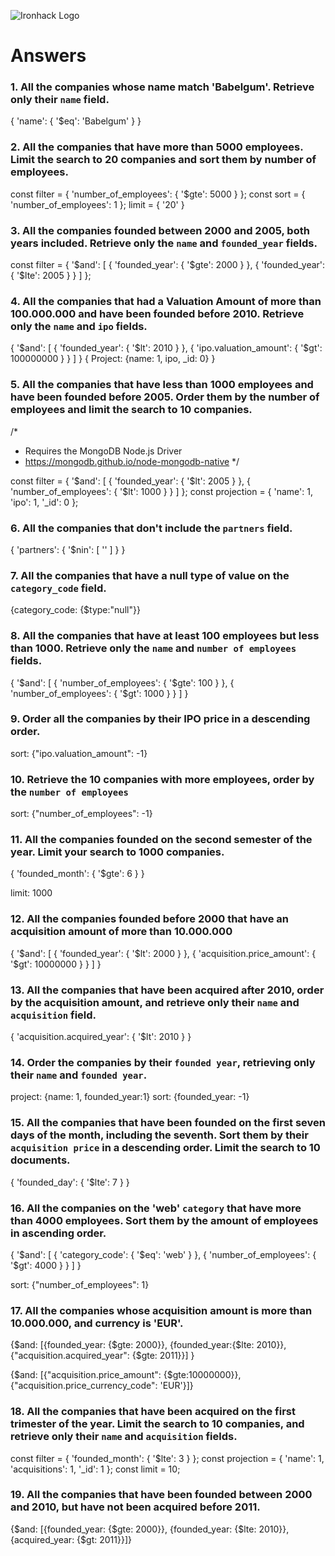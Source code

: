 ![Ironhack Logo](https://i.imgur.com/1QgrNNw.png)

# Answers

### 1. All the companies whose name match 'Babelgum'. Retrieve only their `name` field.

<!-- Your Code Goes Here -->

{
  'name': {
    '$eq': 'Babelgum'
  }
}

### 2. All the companies that have more than 5000 employees. Limit the search to 20 companies and sort them by **number of employees**.

<!-- Your Code Goes Here -->

const filter = {
  'number_of_employees': {
    '$gte': 5000
  }
};
const sort = {
  'number_of_employees': 1
};
limit = {
  '20'
}


### 3. All the companies founded between 2000 and 2005, both years included. Retrieve only the `name` and `founded_year` fields.

<!-- Your Code Goes Here -->


const filter = {
  '$and': [
    {
      'founded_year': {
        '$gte': 2000
      }
    }, {
      'founded_year': {
        '$lte': 2005
      }
    }
  ]
};


### 4. All the companies that had a Valuation Amount of more than 100.000.000 and have been founded before 2010. Retrieve only the `name` and `ipo` fields.

<!-- Your Code Goes Here -->

{
    '$and': [
        {
            'founded_year': {
                '$lt': 2010
            }
        }, {
            'ipo.valuation_amount': {
                '$gt': 100000000
            }
        }
    ]
}
{
  Project: {name: 1, ipo, _id: 0}
}


### 5. All the companies that have less than 1000 employees and have been founded before 2005. Order them by the number of employees and limit the search to 10 companies.

<!-- Your Code Goes Here -->

/*
 * Requires the MongoDB Node.js Driver
 * https://mongodb.github.io/node-mongodb-native
 */

const filter = {
  '$and': [
    {
      'founded_year': {
        '$lt': 2005
      }
    }, {
      'number_of_employees': {
        '$lt': 1000
      }
    }
  ]
};
const projection = {
  'name': 1, 
  'ipo': 1, 
  '_id': 0
};


### 6. All the companies that don't include the `partners` field.

<!-- Your Code Goes Here -->

{
  'partners': {
    '$nin': [
      ''
    ]
  }
}

### 7. All the companies that have a null type of value on the `category_code` field.

<!-- Your Code Goes Here -->
{category_code: {$type:"null"}}

### 8. All the companies that have at least 100 employees but less than 1000. Retrieve only the `name` and `number of employees` fields.

<!-- Your Code Goes Here -->
{
  '$and': [
    {
      'number_of_employees': {
        '$gte': 100
      }
    }, {
      'number_of_employees': {
        '$gt': 1000
      }
    }
  ]
}

### 9. Order all the companies by their IPO price in a descending order.

<!-- Your Code Goes Here -->
sort: {"ipo.valuation_amount": -1}

### 10. Retrieve the 10 companies with more employees, order by the `number of employees`

<!-- Your Code Goes Here -->
sort: {"number_of_employees": -1}

### 11. All the companies founded on the second semester of the year. Limit your search to 1000 companies.

<!-- Your Code Goes Here -->
{
  'founded_month': {
    '$gte': 6
  }
}

limit: 1000

### 12. All the companies founded before 2000 that have an acquisition amount of more than 10.000.000

<!-- Your Code Goes Here -->

{
  '$and': [
    {
      'founded_year': {
        '$lt': 2000
      }
    }, {
      'acquisition.price_amount': {
        '$gt': 10000000
      }
    }
  ]
}

### 13. All the companies that have been acquired after 2010, order by the acquisition amount, and retrieve only their `name` and `acquisition` field.

<!-- Your Code Goes Here -->
{
  'acquisition.acquired_year': {
    '$lt': 2010
  }
}

### 14. Order the companies by their `founded year`, retrieving only their `name` and `founded year`.

<!-- Your Code Goes Here -->
project: {name: 1, founded_year:1}
sort: {founded_year: -1}

### 15. All the companies that have been founded on the first seven days of the month, including the seventh. Sort them by their `acquisition price` in a descending order. Limit the search to 10 documents.

<!-- Your Code Goes Here -->
{
  'founded_day': {
    '$lte': 7
  }
}

### 16. All the companies on the 'web' `category` that have more than 4000 employees. Sort them by the amount of employees in ascending order.

<!-- Your Code Goes Here -->

{
  '$and': [
    {
      'category_code': {
        '$eq': 'web'
      }
    }, {
      'number_of_employees': {
        '$gt': 4000
      }
    }
  ]
}

sort: {"number_of_employees": 1}

### 17. All the companies whose acquisition amount is more than 10.000.000, and currency is 'EUR'.

<!-- Your Code Goes Here -->{$and: [{founded_year: {$gte: 2000}}, {founded_year:{$lte: 2010}}, {"acquisition.acquired_year": {$gte: 2011}}] }

{$and: [{"acquisition.price_amount": {$gte:10000000}}, {"acquisition.price_currency_code": 'EUR'}]}


### 18. All the companies that have been acquired on the first trimester of the year. Limit the search to 10 companies, and retrieve only their `name` and `acquisition` fields.

<!-- Your Code Goes Here -->
const filter = {
  'founded_month': {
    '$lte': 3
  }
};
const projection = {
  'name': 1, 
  'acquisitions': 1, 
  '_id': 1
};
const limit = 10;

### 19. All the companies that have been founded between 2000 and 2010, but have not been acquired before 2011.

<!-- Your Code Goes Here -->

{$and: [{founded_year: {$gte: 2000}}, {founded_year: {$lte: 2010}}, {acquired_year: {$gt: 2011}}]}